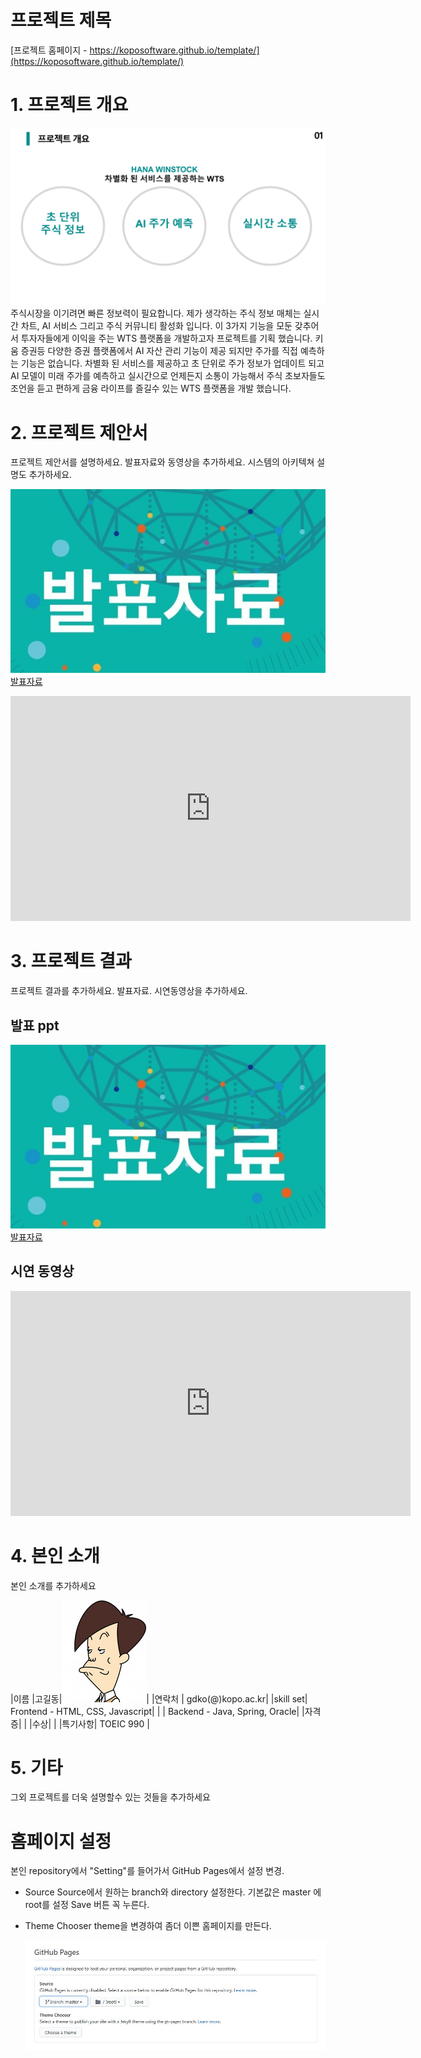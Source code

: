 # 프로젝트 제목

[프로젝트 홈페이지 - https://koposoftware.github.io/template/](https://koposoftware.github.io/template/)

# 1. 프로젝트 개요

<img src="발표자료/최종프로젝트_정해명_발표자료/슬라이드3.PNG"/>
주식시장을 이기려면 빠른 정보력이 필요합니다. 제가 생각하는 주식 정보 매체는 실시간 차트, AI 서비스 그리고 주식 커뮤니티 활성화 입니다. 이 3가지 기능을 모둔 갖추어서 투자자들에게 이익을 주는 WTS 플랫폼을 개발하고자 프로젝트를 기획 했습니다. 키움 증권등 다양한 증권 플랫폼에서 AI 자산 관리 기능이 제공 되지만 주가를 직접 예측하는 기능은 없습니다. 차별화 된 서비스를 제공하고 초 단위로 주가 정보가 업데이트 되고 AI 모델이 미래 주가를 예측하고 실시간으로 언제든지 소통이 가능해서 주식 초보자들도 조언을 듣고 편하게 금융 라이프를 즐길수 있는 WTS 플랫폼을 개발 했습니다.           

# 2. 프로젝트 제안서

프로젝트 제안서를 설명하세요. 발표자료와 동영상을 추가하세요. 시스템의 아키텍쳐 설명도 추가하세요.

   <img src="ppt.jpg"/>[발표자료](/project.pptx)<br>
   <iframe id="ytplayer" type="text/html" width="640" height="360" src="https://www.youtube.com/embed/6LxbdIjWP04" frameborder="0"></iframe>
 

# 3. 프로젝트 결과
프로젝트 결과를 추가하세요. 발표자료. 시연동영상을 추가하세요.

## 발표 ppt 
   <img src="ppt.jpg"/>[발표자료](/project.pptx)<br>

## 시연 동영상 

   <iframe id="ytplayer" type="text/html" width="640" height="360" src="https://www.youtube.com/embed/6LxbdIjWP04" frameborder="0"></iframe>

# 4. 본인 소개

본인 소개를 추가하세요

|이름 |고길동|![gdKO](/gdko.jpg)|
|연락처 | gdko(@)kopo.ac.kr|
|skill set| Frontend - HTML, CSS, Javascript|
| | Backend - Java, Spring, Oracle|
|자격증|  |
|수상| |
|특기사항|  TOEIC 990 |

# 5. 기타
그외 프로젝트를 더욱 설명할수 있는 것들을 추가하세요

# 홈페이지 설정
 본인 repository에서 "Setting"를 들어가서 GitHub Pages에서 설정 변경.
* Source
 Source에서 원하는 branch와 directory 설정한다. 
 기본값은 master 에 root를 설정 
 Save 버튼 꼭 누른다.
 
 * Theme Chooser
 theme을 변경하여 좀더 이쁜 홈페이지를 만든다.
   
   <img src="homepage.JPG"/><br>
   
 
